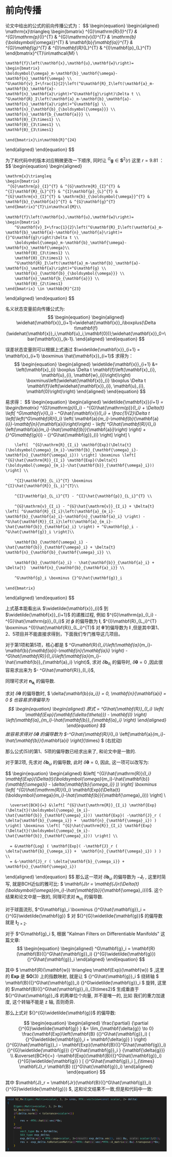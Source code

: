# 前向传播
论文中给出的公式的前向传播公式为：
$$
\begin{equation}
  \begin{aligned}
    \mathrm{x}\triangleq
    \begin{bmatrix}
    ^{G}\mathrm{R}_{I}^{T} & ^{G}\mathrm{p}_{I}^{T} & ^{G}\mathrm{v}_{I}^{T} & \mathrm{b}_{\boldsymbol{\omega}}^{T} & \mathbf{b}_{\mathbf{a}}^{T} & ^{G}\mathbf{g}^{T} & ^{I}\mathbf{R}_{L}^{T} & ^{I}\mathbf{p}_{L}^{T}
    \end{bmatrix}^{T}\in\mathcal{M} \\

    \mathbf{f}\left(\mathbf{x},\mathbf{u},\mathbf{w}\right)=
    \begin{bmatrix}
    \boldsymbol{\omega}_m-\mathbf{b}_\mathbf{\omega}-\mathbf{n}_\mathbf{\omega} \\
    ^G\mathbf{v}_I+\frac{1}{2}\left(^G\mathbf{R}_I\left(\mathbf{a}_m-\mathbf{b}_\mathbf{a}-\mathbf{n}_\mathbf{a}\right)+^G\mathbf{g}\right)\Delta t \\
    ^G\mathbf{R}_I\left(\mathbf{a}_m-\mathbf{b}_\mathbf{a}-\mathbf{n}_\mathbf{a}\right)+^G\mathbf{g} \\
    \mathbf{n}_{\mathbf{b}_{\boldsymbol{\omega}}} \\
    \mathbf{n}_\mathbf{b_{\mathbf{a}}} \\
    \mathbf{0}_{3\times1} \\
    \mathbf{0}_{3\times1} \\
    \mathbf{0}_{3\times1}

    \end{bmatrix}\in\mathbb{R}^{24}
  \end{aligned}
\end{equation}
$$

为了和代码中的版本对应稍微更改一下顺序, 同时让 ${}^{G}\mathbf{g} \in \mathbf{S}^{2}(r)$ 这里 $r = 9.81$ ：
$$
\begin{equation}
  \begin{aligned}

    \mathrm{x}\triangleq
    \begin{bmatrix}
     ^{G}\mathrm{p}_{I}^{T} & ^{G}\mathrm{R}_{I}^{T} & ^{I}\mathbf{R}_{L}^{T} & ^{I}\mathbf{p}_{L}^{T} & ^{G}\mathrm{v}_{I}^{T} & \mathrm{b}_{\boldsymbol{\omega}}^{T} & \mathbf{b}_{\mathbf{a}}^{T} & ^{G}\mathbf{g}^{T}
    \end{bmatrix}^{T}\in\mathcal{M}\\

    \mathbf{f}\left(\mathbf{x},\mathbf{u},\mathbf{w}\right)=
    \begin{bmatrix}
        ^G\mathbf{v}_I+\frac{1}{2}\left(^G\mathbf{R}_I\left(\mathbf{a}_m-\mathbf{b}_\mathbf{a}-\mathbf{n}_\mathbf{a}\right)+ {}^G\mathbf{g}\right)\Delta t \\
        \boldsymbol{\omega}_m-\mathbf{b}_\mathbf{\omega}-\mathbf{n}_\mathbf{\omega}\\
        \mathbf{0}_{3\times1} \\
        \mathbf{0}_{3\times1} \\
        ^G\mathbf{R}_I\left(\mathbf{a}_m-\mathbf{b}_\mathbf{a}-\mathbf{n}_\mathbf{a}\right)+^G\mathbf{g} \\
        \mathbf{n}_{\mathbf{b}_{\boldsymbol{\omega}}} \\
        \mathbf{n}_\mathbf{b_{\mathbf{a}}} \\
        \mathbf{0}_{2\times1}
    \end{bmatrix} \in \mathbb{R}^{23}
  \end{aligned}
\end{equation}
$$

名义状态变量前向传播公式为:
$$
\begin{equation}
  \begin{aligned}
    \widehat{\mathbf{x}}_{i+1}=\widehat{\mathbf{x}}_i\boxplus(\Delta t\mathbf{f}(\widehat{\mathbf{x}}_i,\mathbf{u}_i,\mathbf{0}));\widehat{\mathbf{x}}_0=\bar{\mathbf{x}}_{k-1}.
  \end{aligned}
\end{equation}
$$

误差状态变量则可以根据上式通过 $\widetilde{\mathbf{x}}_{i+1} = \mathbf{x}_{i+1} \boxminus \hat{\mathbf{x}}_{i+1}$ 求得为：
$$
\begin{equation}
  \begin{aligned}
    \widetilde{\mathbf{x}}_{i+1} &= \left(\mathbf{x}_{i} \boxplus \Delta t \mathbf{f}\left(\mathbf{x}_{i}, \mathbf{u}_{i}, \mathbf{w}_{i}\right)\right) \boxminus\left(\widehat{\mathbf{x}}_{i} \boxplus \Delta t \mathbf{f}\left(\widehat{\mathbf{x}}_{i}, \mathbf{u}_{i}, \mathbf{0}\right)\right)
  \end{aligned}
\end{equation}
$$

易求得：
$$
\begin{equation}
  \begin{aligned}
    \widetilde{\mathbf{x}}_{i+1} = 
    \begin{bmatrix}
        ^{G}\mathrm{p}_{I_i} - ^{G}\hat{\mathrm{p}}_{I_i} + \Delta{t} \left[ ^G\mathbf{v}_{I_i} - ^G\hat{\mathbf{v}}_{I_i} + \frac{1}{2}\Delta t \left[\left(^G\mathbf{R}_{I_i} \left( \mathbf{a}_{m_i}-\mathbf{b}_{\mathbf{a}_{i}}-\mathbf{n}_{\mathbf{a}_i}\right)\right) - \left( ^G\hat{\mathbf{R}}_{I_i} \left(\mathbf{a}_{m_i}-\hat{\mathbf{b}}_{\mathbf{a}_i}\right) \right) + {}^G\mathbf{g}_{i} - {}^G\hat{\mathbf{g}}_{i} \right] \right] \\

        \left[  ^{G}\mathrm{R}_{I_i} \mathbf{Exp}(\Delta{t}(\boldsymbol{\omega}_{m_i}-\mathbf{b}_{\mathbf{\omega}_i}-\mathbf{n}_{\mathbf{\omega}_i})) \right] \boxminus \left[  ^{G}\hat{\mathrm{R}}_{I_i} \mathbf{Exp}(\Delta{t}(\boldsymbol{\omega}_{m_i}-\hat{\mathbf{b}}_{\mathbf{\omega}_i})) \right] \\

        ^{I}\mathbf{R}_{L_i}^{T} \boxminus ^{I}\hat{\mathbf{R}}_{L_i}^{T}\\

        ^{I}\mathbf{p}_{L_i}^{T} - ^{I}\hat{\mathbf{p}}_{L_i}^{T} \\

        ^{G}\mathrm{v}_{I_i} - ^{G}\hat{\mathrm{v}}_{I_i} + \Delta{t} \left[ ^G\mathbf{R}_{I_i}\left(\mathbf{a}_{m_i}-\mathbf{b}_{\mathbf{a}_i}-\mathbf{n}_{\mathbf{a}_i} \right) - ^G\hat{\mathbf{R}}_{I_i}\left(\mathbf{a}_{m_i}-\hat{\mathbf{b}}_{\mathbf{a}_i} \right) + ^G\mathbf{g}_i - ^G\hat{\mathbf{g}}_i \right]\\

        \mathbf{b}_{\mathbf{\omega}_i} - \hat{\mathbf{b}}_{\mathbf{\omega}_i} + \Delta{t} \mathbf{n}_{\mathbf{b}_{\mathbf{\omega}_i}} \\
        
        \mathbf{b}_{\mathbf{a}_i} - \hat{\mathbf{b}}_{\mathbf{a}_i} + \Delta{t}  \mathbf{n}_{\mathbf{b}_{\mathbf{a}_i}} \\

        ^G\mathbf{g}_i \boxminus {}^G\hat{\mathbf{g}}_i

    \end{bmatrix}
  \end{aligned}
\end{equation}
$$

上式基本能看出从 $\widetilde{\mathbf{x}}_{i}$ 到 $\widetilde{\mathbf{x}}_{i+1}$ 的递推过程, 例如 $^{G}\mathrm{p}_{I_i} - ^{G}\hat{\mathrm{p}}_{I_i}$ 对 $\mathbf{\widetilde{p}}$ 的偏导数为 $\mathbf{I}$, $^{I}\mathbf{R}_{L_i}^{T} \boxminus ^{I}\hat{\mathbf{R}}_{L_i}^{T}$ 对 $\mathbf{\widetilde{\theta}}$ 的偏导数为 $\mathbf{I}$ ,但是其中第1、2、5项目并不能直接求得到，下面我们专门推导这几项目。

对于第1项和第5项，核心都是 $ ^G\mathbf{R}_{I_i}\left(\mathbf{a}_{m_i}-\mathbf{b}_{\mathbf{a}_i}-\mathbf{n}_{\mathbf{a}_i} \right) - ^G\hat{\mathbf{R}}_{I_i}\left(\mathbf{a}_{m_i}-\hat{\mathbf{b}}_{\mathbf{a}_i} \right)$, 求对 $\delta{\mathbf{b}_{a_i}}$ 的偏导时, $\delta{\mathbf{\theta}} = 0$ ,因此很容易求出来为 $- ^G\hat{\mathbf{R}}_{I_i}$, 

同理可求对 $\mathbf{n}_{\mathbf{a}_i}$ 的偏导数.

求对 $\delta{\mathbf{\theta}}$ 的偏导数时, $ \delta{\mathbf{b}_{a_i}} = 0,  \mathbf{n}_{\mathbf{a}_i} = 0 $ 也容易求得偏导为 
$$
\begin{equation}
  \begin{aligned}
    原式 = ^G\hat{\mathbf{R}}_{I_i} \left( \mathbf{Exp}(\mathbf{\delta{\theta}}) - \mathbf{I} \right) \left(\mathbf{a}_{m_i}-\hat{\mathbf{b}}_{\mathbf{a}_i} \right)
  \end{aligned}
\end{equation}
$$
故容易求得对 $\delta{\mathbf{\theta}}$ 的偏导数为 $-^G\hat{\mathbf{R}}_{I_i} \left[\mathbf{a}_{m_i}-\hat{\mathbf{b}}_{\mathbf{a}_i} \right]_{\times} $
 (右扰动)
<!-- $$
\begin{equation}
  \begin{aligned}

    \mathbf{R}  \mathbf{Exp}(\mathbf{\delta{\theta}}) - \mathbf{R} &= \mathbf{R}(\mathbf{Exp}(\mathbf{\delta{\theta}}) - \mathbf{I})\\
    % &\overset{小量近似}{=} - \mathbf{R} ( \mathbf{I} - [\mathbf{\delta{\theta}}]_{\times} )

  \end{aligned}
\end{equation}
$$:

因此：

$$
\begin{equation}
  \begin{aligned}
    包含 \mathbf{a}_{m_i} 的项 &= {}^G\hat{\mathbf{R}}_{I_i} ( \mathbf{Exp}(\delta{\theta}) - \mathbf{I} ) \mathbf{a}_{m_i} \\
    &= {}^G\hat{\mathbf{R}}_{I_i} [\mathbf{\delta{\theta}}]_{\times} \mathbf{a}_{m_i} - {}^G\hat{\mathbf{R}}_{I_i} \mathbf{a}_{m_i} \\
    &= -{}^G\hat{\mathbf{R}}_{I_i} [\mathbf{a}_{m_i}]_{\times} \mathbf{\delta{\theta}} - {}^G\hat{\mathbf{R}}_{I_i} \mathbf{a}_{m_i}
  \end{aligned}
\end{equation}
$$
$$
\begin{equation}
  \begin{aligned}
   其包含 \mathbf{b}_{a} 的项 ^G\hat{\mathbf{R}}_{I_i} \hat{\mathbf{b}}_{\mathbf{a}_i} - ^G\mathbf{R}_{I_i} \mathbf{b}_{\mathbf{a}_i} &= {}^G\hat{\mathbf{R}}_{I_i} \hat{\mathbf{b}}_{\mathbf{a}_i} - ^G\hat{\mathbf{R}}_{I_i} \mathbf{Exp}(\mathbf{\delta{\theta}}) ( \hat{\mathbf{b}}_{\mathbf{a}_i} + \mathbf{\delta{b}} ) \\ 
    &\overset{小量近似}{=} {}^G\hat{\mathbf{R}}_{I_i} \hat{\mathbf{b}}_{\mathbf{a}_i} - ^G\hat{\mathbf{R}}_{I_i} ( \mathbf{I} + [\mathbf{\delta{\theta}}]_{\times} ) ( \hat{\mathbf{b}}_{\mathbf{a}_i} + \mathbf{\delta{b}} ) \\
    &= -^G\hat{\mathbf{R}}_{I_i} ( (\mathbf{I} + [\mathbf{\delta{\theta}}]_{\times}) \mathbf{\delta{b}} + [\mathbf{\delta{\theta}}]_{\times}  \hat{\mathbf{b}}_{\mathbf{a}_i}) \\ 
    &= ^G\hat{\mathbf{R}}_{I_i} ( [ \mathbf{\delta{b}} ]_{\times} \mathbf{\delta{\theta}} + [ \hat{\mathbf{b}}_{\mathbf{a}_i} ]_{\times} \mathbf{\delta{\theta}} - \mathbf{\delta{b}})
  \end{aligned}
\end{equation}
$$

那么这里面这一项对 $ \mathbf{\delta{\theta}}, \mathbf{\delta{b}} \in \widetilde{\mathbf{x}}_i $ 的偏导数容易求得到：

$$
\begin{equation}
  \begin{aligned}
    \frac{\partial}{\partial \mathbf{\delta{\theta}}} &= - ^G\hat{\mathbf{R}}_{I_i} ( \mathbf{a}_{m_i} - \hat{\mathbf{b}}_{\mathbf{a}_i} + \mathbf{\delta{b}} )_{\times} \\
    &\approx - ^G\hat{\mathbf{R}}_{I_i} ( \mathbf{a}_{m_i} - \hat{\mathbf{b}}_{\mathbf{a}_i} )_{\times}\\
    \frac{\partial}{\partial \mathbf{\delta{b}}} &= -^G\hat{\mathbf{R}}_{I_i}( [\mathbf{\delta{\theta}}]_{\times} + \mathbf{I} ) \\
    &\approx  -^G\hat{\mathbf{R}}_{I_i}
  \end{aligned}
\end{equation}
$$ -->

那么公式(5)的第1、5项的偏导数已经求出来了, 和论文中是一致的.

对于第2项, 先求对 $\delta{\mathbf{b}_{\omega}}$ 的偏导数, 此时 $\delta{\mathbf{\theta}} = 0$,  因此, 这一项可以改写为:

$$
\begin{equation}
  \begin{aligned}
      &\left[  ^{G}\hat{\mathrm{R}}_{I_i} \mathbf{Exp}(\Delta{t}(\boldsymbol{\omega}_{m_i}-\hat{\mathbf{b}}_{\mathbf{\omega}_i} - \delta{\mathbf{b}_{\omega_i}} )) \right] \boxminus \left[  ^{G}\hat{\mathrm{R}}_{I_i} \mathbf{Exp}(\Delta{t}(\boldsymbol{\omega}_{m_i}-\hat{\mathbf{b}}_{\mathbf{\omega}_i})) \right] \\

      \overset{BCH}{=} &\left[ ^{G}\hat{\mathrm{R}}_{I_i} \mathbf{Exp}(\Delta{t}(\boldsymbol{\omega}_{m_i}-\hat{\mathbf{b}}_{\mathbf{\omega}_i})) \mathbf{Exp}( -\mathbf{J}_r ( \delta{\mathbf{b}_{\omega_i}} +  \mathbf{n}_{\mathbf{\omega}_i}) ) \right] \boxminus \left[ ^{G}\hat{\mathrm{R}}_{I_i} \mathbf{Exp}(\Delta{t}(\boldsymbol{\omega}_{m_i}-\hat{\mathbf{b}}_{\mathbf{\omega}_i})) \right] \\

      = &\mathbf{Log} ( \mathbf{Exp}( -\mathbf{J}_r ( \delta{\mathbf{b}_{\omega_i}} +  \mathbf{n}_{\mathbf{\omega}_i}) ) ) \\
      = &-\mathbf{J}_r ( \delta{\mathbf{b}_{\omega_i}} +  \mathbf{n}_{\mathbf{\omega}_i})
  \end{aligned}
\end{equation}
$$
那么这一项对 $\delta{\mathbf{b}_{\omega}}$ 的偏导数为 $-\mathbf{J}_r$ , 这里时简写, 就是BCH近似的雅可比: $ \mathbf{J}_r = \mathbf{J}_r(\Delta{t}(\boldsymbol{\omega}_{m_i}-\hat{\mathbf{b}}_{\mathbf{\omega}_i}))$.
这个结果和论文中是一致的, 同理可求对 $\mathbf{n}_{\omega_i}$ 的偏导数.

对于球面流形, $^G\mathbf{g}_i \boxminus {}^G\hat{\mathbf{g}}_i = {}^{G}\widetilde{\mathbf{g}} $ 对 ${}^{G}\widetilde{\mathbf{g}}$ 的偏导数就是 $\mathbf{I}_{2\times2}$.

 对于 $^G\mathbf{g}_i $, 根据 "Kalman Filters on Differentiable Manifolds" 这篇文章:
 $$
 \begin{equation}
   \begin{aligned}
    ^G\mathbf{g}_i = \mathbf{R}(\mathbf{B}({}^G\hat{\mathbf{g}}_i) {}^{G}\widetilde{\mathbf{g}}) {}^G\hat{\mathbf{g}}_i 
   \end{aligned}
 \end{equation}
 $$

其中 $ \mathbf{R}(\mathbf{w}) \triangleq \mathbf{Exp}(\mathbf{w}) $ ,这里的 $\mathbf{Exp}$ 是 $\mathbf{SO}(3)$ 上的指数映射, 就是让 $ {}^G\hat{\mathbf{g}}_i $ 绕转轴 $ \mathbf{B}({}^G\hat{\mathbf{g}}_i) {}^G\widetilde{\mathbf{g}}_i $ 旋转, 这里的 $\mathbf{B}({}^G\hat{\mathbf{g}}_i)_{3\times2}$ 生成垂直于 ${}^G\hat{\mathbf{g}}_i$ 的两单位个向量, 并不是唯一的, 比如 我们的重力加速度, 这个转轴不能是 z 轴, 否则奇异.

那么上式对 ${}^{G}\widetilde{\mathbf{g}}$ 的偏导数:

$$
\begin{equation}
  \begin{aligned}
   \frac{\partial} {\partial {}^{G}\widetilde{\mathbf{g}} } &= \lim_{\mathbf{\delta{g}} \to 0}   \frac{\mathbf{Exp}\left(\mathbf{B} ({}^G\hat{\mathbf{g}}_i) ( {}^G\widetilde{\mathbf{g}}_i + \mathbf{\delta{g}} ) \right) {}^{G}\hat{\mathbf{g}}_i - \mathbf{Exp}(\mathbf{B}({}^G\hat{\mathbf{g}}_i) {}^{G}\widetilde{\mathbf{g}}) {}^G\hat{\mathbf{g}}_i } {\mathbf{\delta{g}}}  \\ 
   &\overset{BCH}{=} -\mathbf{Exp}(\mathbf{B}({}^G\hat{\mathbf{g}}_i) {}^{G}\widetilde{\mathbf{g}} ) [ {}^G\hat{\mathbf{g}}_i ]_{\times} \mathbf{J}_r \mathbf{B} ({}^G\hat{\mathbf{g}}_i) 
  \end{aligned}
\end{equation}
$$

其中 $\mathbf{J}_r = \mathbf{Jr}(\mathbf{B}({}^G\hat{\mathbf{g}}_i) {}^{G}\widetilde{\mathbf{g}}) $, 这和论文结果不一致,但是和代码中一致:

![代码](./S2_partial_code.png)



